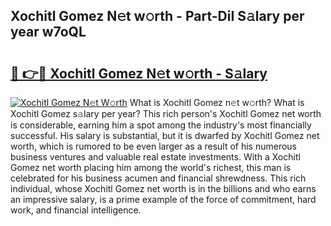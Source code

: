 ## Xochitl Gomez N𝚎t w𝚘rth - Part-DiI S𝚊lary per year w7oQL

# <h2><a href="http://gc47m4.nevu.top/?p=Xochitl+Gomez">🔗 👉🔴 Xochitl Gomez N𝚎t w𝚘rth - S𝚊lary</a></h2>

[![Xochitl Gomez N𝚎t W𝚘rth](https://i.imgur.com/Oavwk0R.jpeg)](http://gc47m4.nevu.top/?p=Xochitl+Gomez)
What is Xochitl Gomez n𝚎t w𝚘rth? What is Xochitl Gomez s𝚊lary per year?
This rich person's Xochitl Gomez net worth is considerable, earning him a spot among the industry's most financially successful. His salary is substantial, but it is dwarfed by Xochitl Gomez net worth, which is rumored to be even larger as a result of his numerous business ventures and valuable real estate investments. With a Xochitl Gomez net worth placing him among the world's richest, this man is celebrated for his business acumen and financial shrewdness. This rich individual, whose Xochitl Gomez net worth is in the billions and who earns an impressive salary, is a prime example of the force of commitment, hard work, and financial intelligence.
